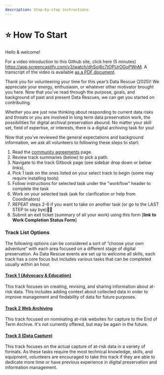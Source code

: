 ```yaml
---
description: Step-by-step instructions
---
```


# ⭐ How To Start


Hello & welcome!

For a video introduction to this Github site, click here (5 minutes) https://app.screencastify.com/v3/watch/dhSoj6c7tOPUrOGoPWnM. A transcript of the video is available [as a PDF document](https://wustl.box.com/s/py2s32rmrej7cfz8l3f5motn07y9sf0s).

Thank you for volunteering your time for this year’s Data Rescue (2025)! We appreciate your energy, enthusiasm, or whatever other motivator brought you here. Now that you’ve read through the purpose, goals, and background of past and present Data Rescues, we can get you started on contributing.

Whether you are just now thinking about responding to current data risks and threats or you are involved in long term data preservation work, the possibilities for digital archival preservation abound. No matter your skill set, field of expertise, or interests, there is a digital archiving task for you!

Now that you’ve reviewed the general expectations and background information, we ask all volunteers to following these steps to start:

1. Read the [community agreements](../community-agreements.md) page.&#x20;
2. Review track summaries (below) to pick a path.&#x20;
3. Navigate to the track Gitbook page (see sidebar drop down or below links),&#x20;
4. Pick 1 task on the ones listed on your select track to begin (some may require installing tools)
5. Follow instructions for selected task under the "workflow" header to complete the task
6. Work on your selected task (ask for clarification or help from Coordinators)
7. REPEAT steps 2-6 if you want to take on another task (or go to the LAST STEP to say bye)👋🏼&#x20;
8. Submit an exit ticket (summary of all your work) using this form [**link to Work Completion Status Form**]

### Track List Options

The following options can be considered a sort of “choose your own adventure” with each area focused on a different stage of digital preservation. As Data Rescue events are set up to welcome all skills, each track has a core focus but includes various tasks that can be completed usually within an hour.

#### [Track 1  (Advocacy & Education)](track-1-advocacy-education.md)

This track focuses on creating, revising, and sharing information about at-risk data. This includes adding context about collected data in order to improve management and findability of data for future purposes.

#### [Track 2 Web Archiving](track-2-web-archiving.md)

This track focused on nominating at-risk websites for capture to the End of Term Archive. It's not currently offered, but may be again in the future.

#### [Track 3 (Data Capture)](track-3-data-capture.md)

This track focuses on the actual capture of at-risk data in a variety of formats. As these tasks require the most technical knowledge, skills, and equipment, volunteers are encouraged to take this track if they are able to dedicate more time or have previous experience in digital preservation and information management.


